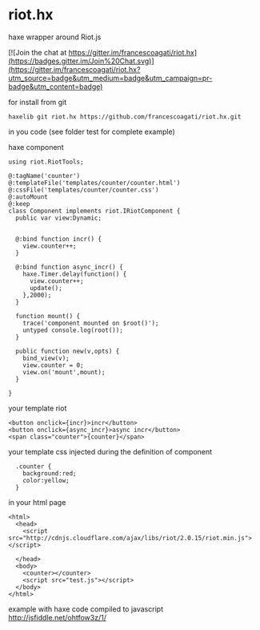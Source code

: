 # riot.hx

haxe wrapper around Riot.js

[![Join the chat at https://gitter.im/francescoagati/riot.hx](https://badges.gitter.im/Join%20Chat.svg)](https://gitter.im/francescoagati/riot.hx?utm_source=badge&utm_medium=badge&utm_campaign=pr-badge&utm_content=badge)



for install from git
```
haxelib git riot.hx https://github.com/francescoagati/riot.hx.git
```


in you code (see folder test for complete example)

haxe component
```
using riot.RiotTools;

@:tagName('counter')
@:templateFile('templates/counter/counter.html')
@:cssFile('templates/counter/counter.css')
@:autoMount
@:keep
class Component implements riot.IRiotComponent {
  public var view:Dynamic;


  @:bind function incr() {
    view.counter++;
  }

  @:bind function async_incr() {
    haxe.Timer.delay(function() {
      view.counter++;
      update();
    },2000);
  }

  function mount() {
    trace('component mounted on $root()');
    untyped console.log(root());
  }

  public function new(v,opts) {
    bind_view(v);
    view.counter = 0;
    view.on('mount',mount);
  }

}
```
your template riot
```
<button onclick={incr}>incr</button>
<button onclick={async_incr}>async incr</button>
<span class="counter">{counter}</span>
```

your template css injected during the definition of component
```
  .counter {
    background:red;
    color:yellow;
  }
```

in your html page
```
<html>
  <head>
    <script src="http://cdnjs.cloudflare.com/ajax/libs/riot/2.0.15/riot.min.js"></script>

  </head>
  <body>
    <counter></counter>
    <script src="test.js"></script>
  </body>
</html>
```

example with haxe code compiled to javascript
http://jsfiddle.net/ohtfow3z/1/
